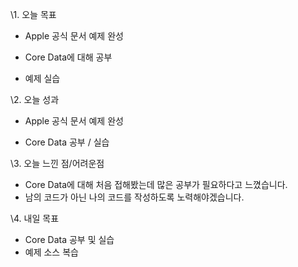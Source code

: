 \1. 오늘 목표

- Apple 공식 문서 예제 완성

- Core Data에 대해 공부

- 예제 실습

  

\2. 오늘 성과

- Apple 공식 문서 예제 완성

- Core Data 공부 / 실습

  

\3. 오늘 느낀 점/어려운점

- Core Data에 대해 처음 접해봤는데 많은 공부가 필요하다고 느꼈습니다.
- 남의 코드가 아닌 나의 코드를 작성하도록 노력해야겠습니다.



\4. 내일 목표

- Core Data 공부 및 실습
- 예제 소스 복습